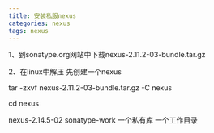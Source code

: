 ```yaml
---
title: 安装私服nexus
categories: nexus
tags: nexus
---
```

1、到sonatype.org网站中下载nexus-2.11.2-03-bundle.tar.gz

2、在linux中解压 先创建一个nexus

tar -zxvf nexus-2.11.2-03-bundle.tar.gz -C nexus

cd nexus

nexus-2.14.5-02 sonatype-work 一个私有库 一个工作目录  

  

  

